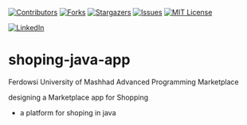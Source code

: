 <a name="readme-top"></a>


[![Contributors][contributors-shield]][contributors-url]
[![Forks][forks-shield]][forks-url]
[![Stargazers][stars-shield]][stars-url]
[![Issues][issues-shield]][issues-url]
[![MIT License][license-shield]][license-url]



[![LinkedIn][linkedin-shield]][javid-linkedin-url]

# shoping-java-app

Ferdowsi University of Mashhad Advanced Programming Marketplace

designing a Marketplace app for Shopping 
  - a platform for shoping in java


<!-- MARKDOWN LINKS & IMAGES -->
<!-- https://www.markdownguide.org/basic-syntax/#reference-style-links -->
<!-- https://ileriayo.github.io/markdown-badges/ -->

<!-- Contributors -->
[contributors-shield]: https://img.shields.io/github/contributors/javidchaji/FUM-Advanced-Programming-Marketplace.svg?style=for-the-badge

[contributors-url]: https://github.com/javidchaji/FUM-Advanced-Programming-Marketplace/graphs/contributors

<!-- Forks -->
[forks-shield]: https://img.shields.io/github/forks/javidchaji/FUM-Advanced-Programming-Marketplace.svg?style=for-the-badge

[forks-url]: https://github.com/javidchaji/FUM-Advanced-Programming-Marketplace/network/members


<!-- Stars -->
[stars-shield]: https://img.shields.io/github/stars/javidchaji/FUM-Advanced-Programming-Marketplace.svg?style=for-the-badge

[stars-url]: https://github.com/javidchaji/FUM-Advanced-Programming-Marketplace/stargazers


<!-- Issues -->
[issues-shield]: https://img.shields.io/github/issues/javidchaji/FUM-Advanced-Programming-Marketplace.svg?style=for-the-badge

[issues-url]: https://github.com/javidchaji/FUM-Advanced-Programming-Marketplace/issues


<!-- License -->
[license-shield]: https://img.shields.io/github/license/javidchaji/FUM-Advanced-Programming-Marketplace.svg?style=for-the-badge

[license-url]: https://github.com/javidchaji/FUM-Advanced-Programming-Marketplace/blob/master/LICENSE


<!-- Linkedin -->
[linkedin-shield]: https://img.shields.io/badge/linkedin-%230077B5.svg?style=for-the-badge&logo=linkedin&logoColor=white

[javid-linkedin-url]: https://linkedin.com/in/javidchaji
